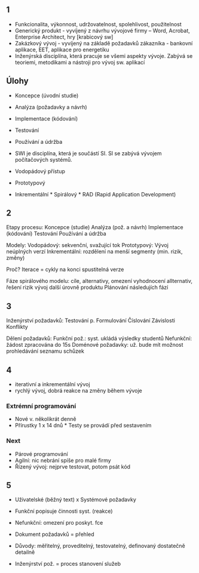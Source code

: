 ## 1
* Funkcionalita, výkonnost, udržovatelnost, spolehlivost, použitelnost
* Generický produkt - vyvíjený z návrhu vývojové firmy – Word, Acrobat, Enterprise Architect, hry [krabicový sw]
* Zakázkový vývoj - vyvíjený na základě požadavků zákazníka - bankovní aplikace, EET, aplikace pro energetiku
* Inženýrská disciplína, která pracuje se všemi aspekty vývoje. Zabývá se teoriemi, metodikami a nástroji pro vývoj sw. aplikací


## Úlohy

* Koncepce (úvodní studie)
* Analýza (požadavky a návrh)
* Implementace (kódování)
* Testování
* Používání a údržba

* SWI je disciplína, která je součástí SI. SI se zabývá vývojem počítačových systémů.

* Vodopádový přístup
* Prototypový
* Inkrementální
* Spirálový
* RAD (Rapid Application Development) 


## 2
Etapy procesu:
Koncepce (studie)
Analýza (pož. a návrh)
Implementace (kódování)
Testování
Používání a údržba

Modely:
Vodopádový: sekvenční, svažující tok
Prototypový: Vývoj neúplných verzí
Inkrementální: rozdělení na menší segmenty (min. rizik, změny)

Proč?    Iterace = cykly na konci spustitelná verze

Fáze spirálového modelu: 
cíle, alternativy, omezení
vyhodnocení allternativ, řešení rizik
vývoj další úrovně produktu
Plánování následujích fází


## 3
Inženýrství požadavků:
Testování p.
Formulování
Číslování
Závislosti
Konflikty

Dělení požadavků: 
Funkční pož.: syst. ukládá výsledky studentů
Nefunkční: žádost zpracována do 15s
Doménové požadavky: už. bude mít možnost prohledávání seznamu schůzek


## 4

* iterativní a inkrementální vývoj
* rychlý vývoj, dobrá reakce na změny během vývoje

### Extrémní programování
* Nové v. několikrát denně
* Přírustky 1 x 14 dnů
* Testy se provádí před sestavením

### Next
* Párové programování
* Agilní: nic nebrání spíše pro malé firmy
* Řízený vývoj: nejprve testovat, potom psát kód


## 5
* Uživatelské (běžný text) x Systémové požadavky
* Funkční popisuje činnosti syst. (reakce)
* Nefunkční: omezení pro poskyt. fce
* Dokument požadavků = přehled

* Důvody: měřitelný, proveditelný, testovatelný, definovaný dostatečně detailně

* Inženýrství pož. = proces stanovení služeb


